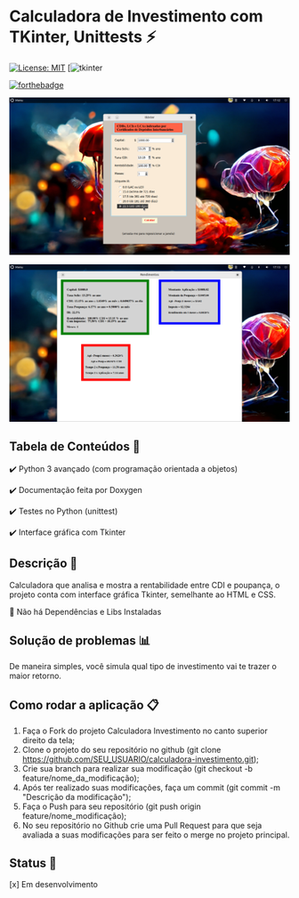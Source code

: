 # Calculadora de Investimento com TKinter, Unittests  :zap:
[![License: MIT](https://img.shields.io/badge/License-MIT-yellow.svg)](https://opensource.org/licenses/MIT) [![tkinter](https://img.shields.io/badge/gui-TKINTER-yellow.svg)

<a href="https://forthebadge.com" rel="nofollow">
    <img src="https://camo.githubusercontent.com/3cdf9577401a2c7dceac655bbd37fb2f3ee273a457bf1f2169c602fb80ca56f8/68747470733a2f2f666f7274686562616467652e636f6d2f696d616765732f6261646765732f6d6164652d776974682d707974686f6e2e737667"
    alt="forthebadge"
    data-canonical-src="https://forthebadge.com/images/badges/made-with-python.svg"
    style="max-width: 100%;">
</a>

![calcular](https://github.com/alessandradocouto/calculadora-investimento/blob/master/img/tkinter-foto1.png)

![resultado](https://github.com/alessandradocouto/calculadora-investimento/blob/master/img/retorno-foto2.png)


## Tabela de Conteúdos :file_folder:

:heavy_check_mark: Python 3 avançado (com programação orientada a objetos)

:heavy_check_mark: Documentação feita por Doxygen

:heavy_check_mark: Testes no Python (unittest)

:heavy_check_mark: Interface gráfica com Tkinter


## Descrição :loudspeaker:

Calculadora que analisa e mostra a rentabilidade entre CDI e poupança, o projeto conta com interface gráfica Tkinter, semelhante ao HTML e CSS.


:red_circle: Não há Dependências e Libs Instaladas


## Solução de problemas :bar_chart:

De maneira simples, você simula qual tipo de investimento vai te trazer o maior retorno.


## Como rodar a aplicação :clipboard:

1. Faça o Fork do projeto Calculadora Investimento no canto superior direito da tela;
2. Clone o projeto do seu repositório no github (git clone https://github.com/SEU_USUARIO/calculadora-investimento.git);
3. Crie sua branch para realizar sua modificação (git checkout -b feature/nome_da_modificação);
4. Após ter realizado suas modificações, faça um commit (git commit -m "Descrição da modificação");
5. Faça o Push para seu repositório (git push origin feature/nome_modificação);
6. No seu repositório no Github crie uma Pull Request para que seja avaliada a suas modificações para ser feito o merge no projeto principal.


## Status :wrench:

[x] Em desenvolvimento